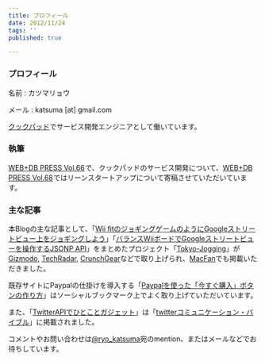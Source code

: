 ```yaml
---
title: プロフィール
date: 2012/11/24
tags: ''
published: true

---
```


<h3>プロフィール</h3>
<p>名前 : カツマリョウ</p>
<p>メール : katsuma [at] gmail.com</p>

<p><a href="http://cookpad.com/">クックパッド</a>でサービス開発エンジニアとして働いています。</p>

<h3>執筆</h3>
<p><a href="http://www.amazon.co.jp/gp/product/4774149365/ref=as_li_ss_tl?ie=UTF8&tag=katsumatv-22&linkCode=as2&camp=247&creative=7399&creativeASIN=4774149365">WEB+DB PRESS Vol.66</a><img src="http://www.assoc-amazon.jp/e/ir?t=katsumatv-22&l=as2&o=9&a=4774149365" width="1" height="1" border="0" alt="" style="border:none !important; margin:0px !important;" />で、クックパッドのサービス開発について、<a href="http://www.amazon.co.jp/gp/product/4774150312/ref=as_li_ss_tl?ie=UTF8&camp=247&creative=7399&creativeASIN=4774150312&linkCode=as2&tag=katsumatv-22">WEB+DB PRESS Vol.68</a><img src="http://www.assoc-amazon.jp/e/ir?t=katsumatv-22&l=as2&o=9&a=4774150312" width="1" height="1" border="0" alt="" style="border:none !important; margin:0px !important;" />ではリーンスタートアップについて寄稿させていただいています。
</p>

<h3>主な記事</h3>
<p>本Blogの主な記事として、「<a href="http://blog.katsuma.tv/2008/09/jogging_on_the_google_street_view_by_wiimote.html">Wii fitのジョギングゲームのようにGoogleストリートビュー上をジョギングしよう</a>」「<a href="http://blog.katsuma.tv/2008/08/balance_wii_board_google_street_view_jsonp_api.html">バランスWiiボードでGoogleストリートビューを操作するJSONP API</a>」をまとめたプロジェクト「<a href="http://www.tokyo-jogging.com/">Tokyo-Jogging</a>」が<a href="http://gizmodo.com/5052982/jog-through-tokyo-with-google-maps-and-a-wiimote">Gizmodo</a>, <a href="http://www.techradar.com/news/internet/web/google-street-view-stroll-via-wii-balance-board-456333">TechRadar</a>, <a href="http://www.crunchgear.com/2008/10/07/tokyo-jogging-run-through-tokyo-with-your-wiimote-and-google-street-view/">CrunchGear</a>などで取り上げられ、<a href="http://blog.katsuma.tv/2008/10/tokyo-jogging_at_macfan.html">MacFan</a>でも掲載いただきました。</p>

<p>既存サイトにPaypalの仕掛けを導入する「<a href="http://blog.katsuma.tv/2007/06/paypal_buy_now.html">Paypalを使った「今すぐ購入」ボタンの作り方</a>」はソーシャルブックマーク上でよく取り上げていただいています。</p>

<p>
また、「<a href="http://blog.katsuma.tv/2007/04/twitter_gadget_1.html">TwitterAPIでひとことガジェット</a>」は「<a href="http://www.amazon.co.jp/gp/product/479801799X?ie=UTF8&tag=katsumatv-22&linkCode=as2&camp=247&creative=1211&creativeASIN=479801799X">twitterコミュニケーション・バイブル</a>」に掲載されました。</p>

<p>コメントやお問い合わせは<a href="http://twitter.com/ryo_katsuma">@ryo_katsuma</a>宛のmention、またはメールなどでお待ちしています。</p>



